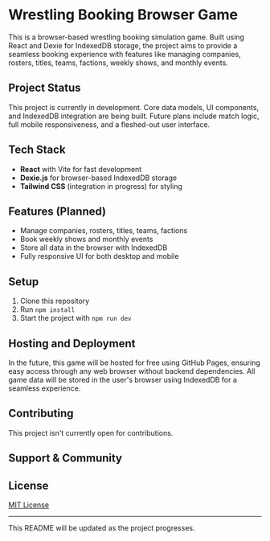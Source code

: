 # Wrestling Booking Browser Game

This is a browser-based wrestling booking simulation game. Built using React and Dexie for IndexedDB storage, the project aims to provide a seamless booking experience with features like managing companies, rosters, titles, teams, factions, weekly shows, and monthly events.

## Project Status
This project is currently in development. Core data models, UI components, and IndexedDB integration are being built. Future plans include match logic, full mobile responsiveness, and a fleshed-out user interface.

## Tech Stack
- **React** with Vite for fast development
- **Dexie.js** for browser-based IndexedDB storage
- **Tailwind CSS** (integration in progress) for styling

## Features (Planned)
- Manage companies, rosters, titles, teams, factions
- Book weekly shows and monthly events
- Store all data in the browser with IndexedDB
- Fully responsive UI for both desktop and mobile

## Setup
1. Clone this repository
2. Run `npm install`
3. Start the project with `npm run dev`

## Hosting and Deployment
In the future, this game will be hosted for free using GitHub Pages, ensuring easy access through any web browser without backend dependencies. All game data will be stored in the user's browser using IndexedDB for a seamless experience.

## Contributing
This project isn't currently open for contributions.

## Support & Community


## License
[MIT License](LICENSE)

---
This README will be updated as the project progresses.
